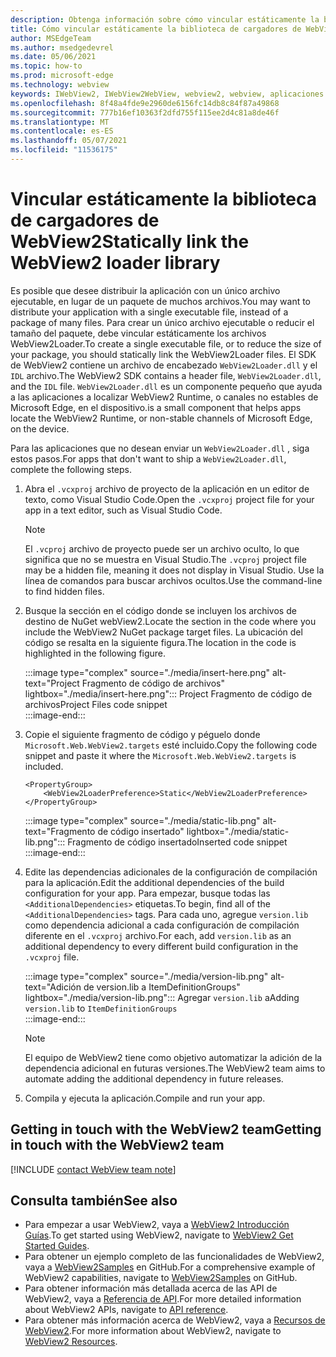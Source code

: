 ```yaml
---
description: Obtenga información sobre cómo vincular estáticamente la biblioteca de cargadores de WebView2.
title: Cómo vincular estáticamente la biblioteca de cargadores de WebView2
author: MSEdgeTeam
ms.author: msedgedevrel
ms.date: 05/06/2021
ms.topic: how-to
ms.prod: microsoft-edge
ms.technology: webview
keywords: IWebView2, IWebView2WebView, webview2, webview, aplicaciones de win32, win32, edge, ICoreWebView2, ICoreWebView2Host, control de explorador, html perimetral
ms.openlocfilehash: 8f48a4fde9e2960de6156fc14db8c84f87a49868
ms.sourcegitcommit: 777b16ef10363f2dfd755f115ee2d4c81a8de46f
ms.translationtype: MT
ms.contentlocale: es-ES
ms.lasthandoff: 05/07/2021
ms.locfileid: "11536175"
---
```

# <a name="statically-link-the-webview2-loader-library"></a><span data-ttu-id="38a1f-104">Vincular estáticamente la biblioteca de cargadores de WebView2</span><span class="sxs-lookup"><span data-stu-id="38a1f-104">Statically link the WebView2 loader library</span></span>  

<span data-ttu-id="38a1f-105">Es posible que desee distribuir la aplicación con un único archivo ejecutable, en lugar de un paquete de muchos archivos.</span><span class="sxs-lookup"><span data-stu-id="38a1f-105">You may want to distribute your application with a single executable file, instead of a package of many files.</span></span> <span data-ttu-id="38a1f-106">Para crear un único archivo ejecutable o reducir el tamaño del paquete, debe vincular estáticamente los archivos WebView2Loader.</span><span class="sxs-lookup"><span data-stu-id="38a1f-106">To create a single executable file, or to reduce the size of your package, you should statically link the WebView2Loader files.</span></span> <span data-ttu-id="38a1f-107">El SDK de WebView2 contiene un archivo de encabezado `WebView2Loader.dll` y el `IDL` archivo.</span><span class="sxs-lookup"><span data-stu-id="38a1f-107">The WebView2 SDK contains a header file, `WebView2Loader.dll`, and the `IDL` file.</span></span> `WebView2Loader.dll` <span data-ttu-id="38a1f-108">es un componente pequeño que ayuda a las aplicaciones a localizar WebView2 Runtime, o canales no estables de Microsoft Edge, en el dispositivo.</span><span class="sxs-lookup"><span data-stu-id="38a1f-108">is a small component that helps apps locate the WebView2 Runtime, or non-stable channels of Microsoft Edge, on the device.</span></span>  

<span data-ttu-id="38a1f-109">Para las aplicaciones que no desean enviar un `WebView2Loader.dll` , siga estos pasos.</span><span class="sxs-lookup"><span data-stu-id="38a1f-109">For apps that don't want to ship a `WebView2Loader.dll`, complete the following steps.</span></span>  

1.  <span data-ttu-id="38a1f-110">Abra el `.vcxproj` archivo de proyecto de la aplicación en un editor de texto, como Visual Studio Code.</span><span class="sxs-lookup"><span data-stu-id="38a1f-110">Open the `.vcxproj` project file for your app in a text editor, such as Visual Studio Code.</span></span>  
    
    > [!NOTE]
    > <span data-ttu-id="38a1f-111">El `.vcproj` archivo de proyecto puede ser un archivo oculto, lo que significa que no se muestra en Visual Studio.</span><span class="sxs-lookup"><span data-stu-id="38a1f-111">The `.vcproj` project file may be a hidden file, meaning it does not display in Visual Studio.</span></span>  <span data-ttu-id="38a1f-112">Use la línea de comandos para buscar archivos ocultos.</span><span class="sxs-lookup"><span data-stu-id="38a1f-112">Use the command-line to find hidden files.</span></span>  
    
1.  <span data-ttu-id="38a1f-113">Busque la sección en el código donde se incluyen los archivos de destino de NuGet webView2.</span><span class="sxs-lookup"><span data-stu-id="38a1f-113">Locate the section in the code where you include the WebView2 NuGet package target files.</span></span>  <span data-ttu-id="38a1f-114">La ubicación del código se resalta en la siguiente figura.</span><span class="sxs-lookup"><span data-stu-id="38a1f-114">The location in the code is highlighted in the following figure.</span></span>  
    
    :::image type="complex" source="./media/insert-here.png" alt-text="Project Fragmento de código de archivos" lightbox="./media/insert-here.png":::
       <span data-ttu-id="38a1f-116">Project Fragmento de código de archivos</span><span class="sxs-lookup"><span data-stu-id="38a1f-116">Project Files code snippet</span></span>   
    :::image-end:::  
    
1.  <span data-ttu-id="38a1f-117">Copie el siguiente fragmento de código y péguelo donde `Microsoft.Web.WebView2.targets` esté incluido.</span><span class="sxs-lookup"><span data-stu-id="38a1f-117">Copy the following code snippet and paste it where the `Microsoft.Web.WebView2.targets` is included.</span></span>  
    
    ```xaml
    <PropertyGroup> 
        <WebView2LoaderPreference>Static</WebView2LoaderPreference> 
    </PropertyGroup>
    ```  
    
    :::image type="complex" source="./media/static-lib.png" alt-text="Fragmento de código insertado" lightbox="./media/static-lib.png":::
       <span data-ttu-id="38a1f-119">Fragmento de código insertado</span><span class="sxs-lookup"><span data-stu-id="38a1f-119">Inserted code snippet</span></span>  
    :::image-end:::  
    
1.  <span data-ttu-id="38a1f-120">Edite las dependencias adicionales de la configuración de compilación para la aplicación.</span><span class="sxs-lookup"><span data-stu-id="38a1f-120">Edit the additional dependencies of the build configuration for your app.</span></span>  <span data-ttu-id="38a1f-121">Para empezar, busque todas las `<AdditionalDependencies>` etiquetas.</span><span class="sxs-lookup"><span data-stu-id="38a1f-121">To begin, find all of the `<AdditionalDependencies>` tags.</span></span> <span data-ttu-id="38a1f-122">Para cada uno, agregue `version.lib` como dependencia adicional a cada configuración de compilación diferente en el `.vcxproj` archivo.</span><span class="sxs-lookup"><span data-stu-id="38a1f-122">For each, add `version.lib` as an additional dependency to every different build configuration in the `.vcxproj` file.</span></span>  
    
    :::image type="complex" source="./media/version-lib.png" alt-text="Adición de version.lib a ItemDefinitionGroups" lightbox="./media/version-lib.png":::
       <span data-ttu-id="38a1f-124">Agregar `version.lib` a</span><span class="sxs-lookup"><span data-stu-id="38a1f-124">Adding `version.lib` to</span></span> `ItemDefinitionGroups`  
    :::image-end:::  
    
    > [!NOTE]
    > <span data-ttu-id="38a1f-125">El equipo de WebView2 tiene como objetivo automatizar la adición de la dependencia adicional en futuras versiones.</span><span class="sxs-lookup"><span data-stu-id="38a1f-125">The WebView2 team aims to automate adding the additional dependency in future releases.</span></span>  
    
1.  <span data-ttu-id="38a1f-126">Compila y ejecuta la aplicación.</span><span class="sxs-lookup"><span data-stu-id="38a1f-126">Compile and run your app.</span></span>  
    
## <a name="getting-in-touch-with-the-webview2-team"></a><span data-ttu-id="38a1f-127">Getting in touch with the WebView2 team</span><span class="sxs-lookup"><span data-stu-id="38a1f-127">Getting in touch with the WebView2 team</span></span>  

[!INCLUDE [contact WebView team note](../includes/contact-webview-team-note.md)]  

## <a name="see-also"></a><span data-ttu-id="38a1f-128">Consulta también</span><span class="sxs-lookup"><span data-stu-id="38a1f-128">See also</span></span>  

*   <span data-ttu-id="38a1f-129">Para empezar a usar WebView2, vaya a [WebView2 Introducción Guías][Webview2MainGetStarted].</span><span class="sxs-lookup"><span data-stu-id="38a1f-129">To get started using WebView2, navigate to [WebView2 Get Started Guides][Webview2MainGetStarted].</span></span>  
*   <span data-ttu-id="38a1f-130">Para obtener un ejemplo completo de las funcionalidades de WebView2, vaya a [WebView2Samples][GithubMicrosoftedgeWebview2samples] en GitHub.</span><span class="sxs-lookup"><span data-stu-id="38a1f-130">For a comprehensive example of WebView2 capabilities, navigate to [WebView2Samples][GithubMicrosoftedgeWebview2samples] on GitHub.</span></span>
*   <span data-ttu-id="38a1f-131">Para obtener información más detallada acerca de las API de WebView2, vaya a [Referencia de API][Webview2ApiReference].</span><span class="sxs-lookup"><span data-stu-id="38a1f-131">For more detailed information about WebView2 APIs, navigate to [API reference][Webview2ApiReference].</span></span>
*   <span data-ttu-id="38a1f-132">Para obtener más información acerca de WebView2, vaya a [Recursos de WebView2][Webview2MainNextSteps].</span><span class="sxs-lookup"><span data-stu-id="38a1f-132">For more information about WebView2, navigate to [WebView2 Resources][Webview2MainNextSteps].</span></span>
    
<!-- links -->  

[DevtoolsGuideChromiumMain]: ../index.md "Microsoft Edge (Chromium) Developer Tools | Microsoft Docs"  

[Webview2ApiReference]: ../webview2-api-reference.md "Microsoft Edge WebView2 API Reference | Microsoft Docs"  
[Webview2MainNextSteps]: ../index.md#next-steps "Pasos siguientes: introducción a Microsoft Edge WebView2 (versión preliminar) | Microsoft Docs"  
[Webview2MainGetStarted]: ../index.md#get-started "Introducción: introducción a Microsoft Edge WebView2 (versión preliminar) | Microsoft Docs"  

[GithubMicrosoftedgeWebviewfeedbackMain]: https://github.com/MicrosoftEdge/WebViewFeedback "Comentarios de WebView: MicrosoftEdge/WebViewFeedback | GitHub"  
[GithubMicrosoftedgeWebview2samples]: https://github.com/MicrosoftEdge/WebView2Samples "Ejemplos de WebView2: MicrosoftEdge/WebView2Samples | GitHub"  

[GithubMicrosoftVscodeJSDebugWhatsNew]: https://github.com/microsoft/vscode-js-debug#whats-new "¿Cuáles son las novedades? - Depurador de JavaScript para Visual Studio Code: microsoft/vscode-js-debug | GitHub"  

[GithubMicrosoftVscodeEdgeDebug2ReadmeChromiumWebviewApplications]: https://github.com/microsoft/vscode-edge-debug2/blob/master/README.md#microsoft-edge-chromium-webview-applications "Microsoft Edge webview (Chromium) - Visual Studio Code - Depurador para Microsoft Edge - microsoft/vscode-edge-debug2 | GitHub"  
